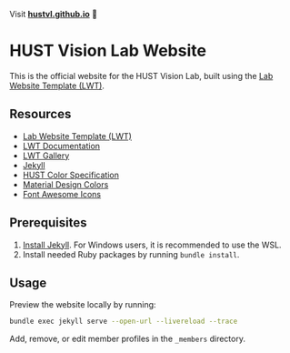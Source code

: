 Visit **[hustvl.github.io](https://hustvl.github.io)** 🚀

# HUST Vision Lab Website

This is the official website for the HUST Vision Lab, built using the [Lab Website Template (LWT)](https://github.com/greenelab/lab-website-template).

## Resources

* [Lab Website Template (LWT)](https://github.com/greenelab/lab-website-template)
* [LWT Documentation](https://greene-lab.gitbook.io/lab-website-template-docs)
* [LWT Gallery](https://greene-lab.gitbook.io/lab-website-template-docs/introduction/gallery)
* [Jekyll](https://jekyllrb.com/)
* [HUST Color Specification](https://vi.hust.edu.cn/jcbf/scgf/scxl.htm)
* [Material Design Colors](https://m3.material.io/styles/color/static/baseline)
* [Font Awesome Icons](https://fontawesome.com/)

## Prerequisites

1. [Install Jekyll](https://jekyllrb.com/docs/installation/ubuntu/). For Windows users, it is recommended to use the WSL.
2. Install needed Ruby packages by running `bundle install`.

## Usage

Preview the website locally by running:

```bash
bundle exec jekyll serve --open-url --livereload --trace
```

Add, remove, or edit member profiles in the `_members` directory.
